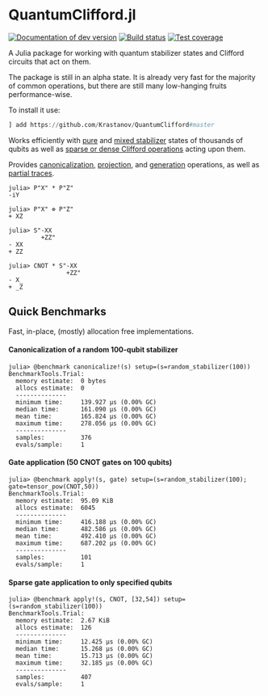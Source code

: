 # QuantumClifford.jl

[![Documentation of dev version](https://img.shields.io/badge/docs-dev-blue.svg)](https://krastanov.github.io/QuantumClifford/dev)
[![Build status](https://api.travis-ci.com/Krastanov/QuantumClifford.svg?branch=master)](https://travis-ci.com/Krastanov/QuantumClifford)
[![Test coverage](https://codecov.io/gh/Krastanov/QuantumClifford/branch/master/graph/badge.svg)](https://codecov.io/gh/Krastanov/QuantumClifford)

A Julia package for working with quantum stabilizer states and Clifford circuits
that act on them.

The package is still in an alpha state. It is already very fast for the majority of common operations, but there are still many low-hanging fruits performance-wise.

To install it use:

```julia
] add https://github.com/Krastanov/QuantumClifford#master
```

Works efficiently with
[pure](https://krastanov.github.io/QuantumClifford/dev/manual/#Stabilizers-1) and
[mixed stabilizer](https://krastanov.github.io/QuantumClifford/dev/mixed/#Mixed-Stabilizer-States-1)
states of thousands of qubits
as well as
[sparse or dense Clifford operations](https://krastanov.github.io/QuantumClifford/dev/manual/#Clifford-Operators-1)
acting upon them.

Provides
[canonicalization](https://krastanov.github.io/QuantumClifford/dev/manual/#Canonicalization-of-Stabilizers-1),
[projection](https://krastanov.github.io/QuantumClifford/dev/manual/#Projective-Measurements-1), and
[generation](https://krastanov.github.io/QuantumClifford/dev/manual/#Generating-a-Pauli-Operator-with-Stabilizer-Generators-1) operations,
as well as
[partial traces](https://krastanov.github.io/QuantumClifford/dev/manual/#Partial-Traces-1).

```jldoctest
julia> P"X" * P"Z"
-iY

julia> P"X" ⊗ P"Z"
+ XZ

julia> S"-XX
         +ZZ"
- XX
+ ZZ

julia> CNOT * S"-XX
                +ZZ"
- X_
+ _Z
```


## Quick Benchmarks

Fast, in-place, (mostly) allocation free implementations.

#### Canonicalization of a random 100-qubit stabilizer

```jldoctest
julia> @benchmark canonicalize!(s) setup=(s=random_stabilizer(100))
BenchmarkTools.Trial:
  memory estimate:  0 bytes
  allocs estimate:  0
  --------------
  minimum time:     139.927 μs (0.00% GC)
  median time:      161.090 μs (0.00% GC)
  mean time:        165.824 μs (0.00% GC)
  maximum time:     278.056 μs (0.00% GC)
  --------------
  samples:          376
  evals/sample:     1
```

#### Gate application (50 CNOT gates on 100 qubits)

```jldoctest
julia> @benchmark apply!(s, gate) setup=(s=random_stabilizer(100); gate=tensor_pow(CNOT,50))
BenchmarkTools.Trial:
  memory estimate:  95.09 KiB
  allocs estimate:  6045
  --------------
  minimum time:     416.188 μs (0.00% GC)
  median time:      482.586 μs (0.00% GC)
  mean time:        492.410 μs (0.00% GC)
  maximum time:     687.202 μs (0.00% GC)
  --------------
  samples:          101
  evals/sample:     1
```

#### Sparse gate application to only specified qubits

```jldoctest
julia> @benchmark apply!(s, CNOT, [32,54]) setup=(s=random_stabilizer(100))
BenchmarkTools.Trial:
  memory estimate:  2.67 KiB
  allocs estimate:  126
  --------------
  minimum time:     12.425 μs (0.00% GC)
  median time:      15.268 μs (0.00% GC)
  mean time:        15.713 μs (0.00% GC)
  maximum time:     32.185 μs (0.00% GC)
  --------------
  samples:          407
  evals/sample:     1
```
